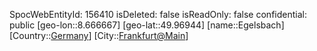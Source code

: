 ﻿---
location: [49.96944,8.666667]
type: Station
tags:
- geo/Station

---
SpocWebEntityId: 156410
isDeleted: false
isReadOnly: false
confidential: public
[geo-lon::8.666667]
[geo-lat::49.96944]
[name::Egelsbach]
[Country::[Germany](geo/Continent/Europe/Germany.md)]
[City::[Frankfurt@Main](geo/Continent/Europe/Germany/Hessen/Frankfurt@Main.md)]

